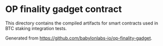 # OP finality gadget contract

This directory contains the compiled artifacts for smart contracts used in BTC staking integration tests.

Generated from <https://github.com/babylonlabs-io/op-finality-gadget>.
